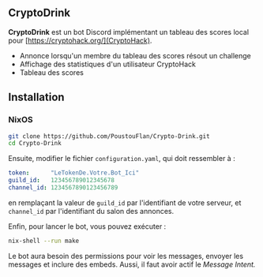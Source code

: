 ## CryptoDrink

**CryptoDrink** est un bot Discord implémentant un tableau des
scores local pour [https://cryptohack.org/](CryptoHack).

 - Annonce lorsqu'un membre du tableau des scores résout un
   challenge
 - Affichage des statistiques d'un utilisateur CryptoHack
 - Tableau des scores

## Installation

### NixOS

```bash
git clone https://github.com/PoustouFlan/Crypto-Drink.git
cd Crypto-Drink
```
Ensuite, modifier le fichier `configuration.yaml`, qui doit
ressembler à :
```yaml
token:      "LeTokenDe.Votre.Bot_Ici"
guild_id:   123456789012345678
channel_id: 1234567890123456789
```
en remplaçant la valeur de `guild_id` par l'identifiant de votre serveur,
et `channel_id` par l'identifiant du salon des annonces.

Enfin, pour lancer le bot, vous pouvez exécuter :
```bash
nix-shell --run make
```

Le bot aura besoin des permissions pour voir les messages, envoyer les
messages et inclure des embeds. Aussi, il faut avoir actif le *Message Intent.*
